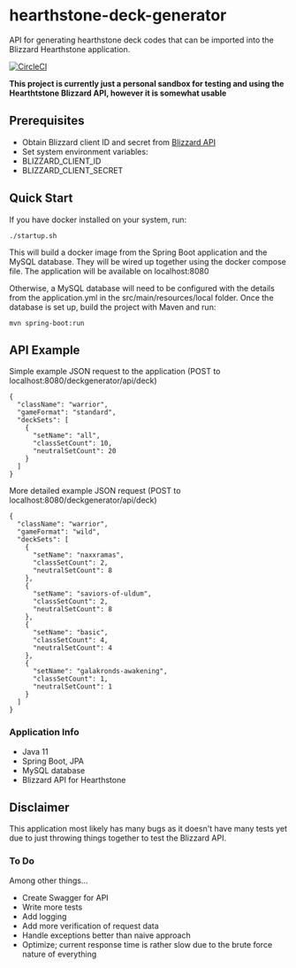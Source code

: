 # hearthstone-deck-generator
API for generating hearthstone deck codes that can be imported into the Blizzard Hearthstone
application.

[![CircleCI](https://circleci.com/gh/ZachSand/hearthstone-deck-codegen-api.svg?style=svg)](https://circleci.com/gh/ZachSand/hearthstone-deck-codegen-api)

**This project is currently just a personal sandbox for testing and using the Hearthtstone
Blizzard API, however it is somewhat usable**

## Prerequisites
- Obtain Blizzard client ID and secret from [Blizzard API](https://develop.battle.net/)
- Set system environment variables:
- BLIZZARD_CLIENT_ID
- BLIZZARD_CLIENT_SECRET

## Quick Start
If you have docker installed on your system, run:
```
./startup.sh
```
This will build a docker image from the Spring Boot application and the MySQL database. 
They will be wired up together using the docker compose file. The application will be 
available on localhost:8080

Otherwise, a MySQL database will need to be configured with the details from the application.yml
in the src/main/resources/local folder. Once the database is set up, build the project with Maven
and run:
```
mvn spring-boot:run
```

## API Example
Simple example JSON request to the application (POST to localhost:8080/deckgenerator/api/deck)
```
{
  "className": "warrior",
  "gameFormat": "standard",
  "deckSets": [
    {
      "setName": "all",
      "classSetCount": 10,
      "neutralSetCount": 20
    }
  ]
}
```
More detailed example JSON request (POST to localhost:8080/deckgenerator/api/deck)
```$xslt
{
  "className": "warrior",
  "gameFormat": "wild",
  "deckSets": [
    {
      "setName": "naxxramas",
      "classSetCount": 2,
      "neutralSetCount": 8
    },
    {
      "setName": "saviors-of-uldum",
      "classSetCount": 2,
      "neutralSetCount": 8
    },
    {
      "setName": "basic",
      "classSetCount": 4,
      "neutralSetCount": 4
    },
    {
      "setName": "galakronds-awakening",
      "classSetCount": 1,
      "neutralSetCount": 1
    }
  ]
}
```

### Application Info
  - Java 11
  - Spring Boot, JPA
  - MySQL database
  - Blizzard API for Hearthstone

## Disclaimer
This application most likely has many bugs as it doesn't have many tests yet due to just throwing 
things together to test the Blizzard API. 

### To Do
Among other things...
- Create Swagger for API
- Write more tests
- Add logging
- Add more verification of request data
- Handle exceptions better than naive approach
- Optimize; current response time is rather slow due to the brute force nature of everything



